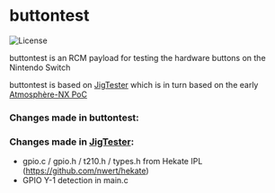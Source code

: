 # buttontest

![License](https://img.shields.io/badge/License-GPLv2-blue.svg)

buttontest is an RCM payload for testing the hardware buttons on the Nintendo Switch

buttontest is based on [JigTester](https://github.com/LucaCorigliano/JigTester) which is in turn based on the early [Atmosphère-NX PoC](https://github.com/ktemkin-archive/Atmosphere)


### Changes made in buttontest:

### Changes made in [JigTester](https://github.com/LucaCorigliano/JigTester):
- gpio.c / gpio.h / t210.h / types.h from Hekate IPL (https://github.com/nwert/hekate)
- GPIO Y-1 detection in main.c